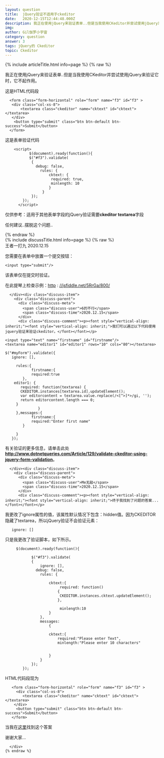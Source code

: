 ```yaml
---
layout: question
title:  jQuery验证不适用于ckeditor
date:   2020-12-15T12:44:48.000Z
description: 我正在使用jQuery来验证表单..但是当我使用CKeditor并尝试使用jQuery来验证它时，它不起作用。这是HTML代码段  <form c...
img: 
author: Gil伽罗小宇宙
category: question
answer: 3
tags: jQuery的 Ckeditor
topic: Ckeditor
---
```

<div class="article-root">
  <div class="article">
    {% include articleTitle.html info=page %}
    {% raw %}
    <div class="article-content"><p><font style="vertical-align: inherit;"><font style="vertical-align: inherit;">我正在使用jQuery来验证表单..但是当我使用CKeditor并尝试使用jQuery来验证它时，它不起作用。</font></font></p>

<p><font style="vertical-align: inherit;"><font style="vertical-align: inherit;">这是HTML代码段</font></font></p>

<pre class="default s-code-block hljs scala"><code>  &lt;form <span class="hljs-class"><span class="hljs-keyword">class</span></span>=<span class="hljs-string">"form-horizontal"</span> role=<span class="hljs-string">"form"</span> name=<span class="hljs-string">"f3"</span> id=<span class="hljs-string">"f3"</span> &gt;<font></font>
   &lt;div <span class="hljs-class"><span class="hljs-keyword">class</span></span>=<span class="hljs-string">"col-xs-8"</span>&gt;<font></font>
       &lt;textarea <span class="hljs-class"><span class="hljs-keyword">class</span></span>=<span class="hljs-string">"ckeditor"</span> name=<span class="hljs-string">"cktext"</span> id=<span class="hljs-string">"cktext"</span>&gt;&lt;/textarea&gt;<font></font>
   &lt;/div&gt;<font></font>
    &lt;button <span class="hljs-class"><span class="hljs-keyword">type</span></span>=<span class="hljs-string">"submit"</span> <span class="hljs-class"><span class="hljs-keyword">class</span></span>=<span class="hljs-string">"btn btn-default btn-success"</span>&gt;<span class="hljs-type">Submit</span>&lt;/button&gt;<font></font>
  &lt;/form&gt;<font></font>
</code></pre>

<p><font style="vertical-align: inherit;"><font style="vertical-align: inherit;">这是表单验证代码</font></font></p>

<pre class="default s-code-block hljs xml"><code>    <span class="hljs-tag">&lt;<span class="hljs-name">script</span>&gt;</span><span class="javascript">
           $(<span class="hljs-built_in">document</span>).ready(<span class="hljs-function"><span class="hljs-keyword">function</span>(<span class="hljs-params"></span>)</span>{
           $(<span class="hljs-string">"#f3"</span>).validate(
            {
              <span class="hljs-attr">debug</span>: <span class="hljs-literal">false</span>,
                <span class="hljs-attr">rules</span>: { 
                    <span class="hljs-attr">cktext</span>: {                         
                     <span class="hljs-attr">required</span>: <span class="hljs-literal">true</span>,
                     <span class="hljs-attr">minlength</span>: <span class="hljs-number">10</span>
                    }
                 }
            });
        });
      </span><span class="hljs-tag">&lt;/<span class="hljs-name">script</span>&gt;</span>
</code></pre>

<p><font style="vertical-align: inherit;"><font style="vertical-align: inherit;">仅供参考：适用于其他表单字段的jQuery验证需要</font></font><strong><font style="vertical-align: inherit;"><font style="vertical-align: inherit;">ckeditor textarea</font></font></strong><font style="vertical-align: inherit;"><font style="vertical-align: inherit;">字段</font></font></p>

<p><font style="vertical-align: inherit;"><font style="vertical-align: inherit;">任何建议..摆脱这个问题..</font></font></p></div>
    {% endraw %}
  </div>

  <div class="discuss-wrapper">
    {% include discussTitle.html info=page %}
    {% raw %}
    <div class="discuss-item">
        <div class="discuss-parent">
          <div class="discuss-meta">
            <span class="discuss-user">王者一打九</span>
            <span class="discuss-time">2020.12.15</span>
          </div>
          <div class="discuss-comment"><p><font style="vertical-align: inherit;"><font style="vertical-align: inherit;">您需要在表单中放置一个提交按钮：</font></font></p>

<pre class="default s-code-block hljs lua"><code>&lt;<span class="hljs-built_in">input</span> <span class="hljs-built_in">type</span>=<span class="hljs-string">"submit"</span>/&gt;
</code></pre>

<p><font style="vertical-align: inherit;"><font style="vertical-align: inherit;">该表单仅在提交时验证。</font></font></p>

<p><font style="vertical-align: inherit;"><font style="vertical-align: inherit;">在此提琴上检查示例：</font><a href="http://jsfiddle.net/5RrGa/800/" rel="nofollow"><font style="vertical-align: inherit;">http</font></a><font style="vertical-align: inherit;"> : </font></font><a href="http://jsfiddle.net/5RrGa/800/" rel="nofollow"><font style="vertical-align: inherit;"><font style="vertical-align: inherit;">//jsfiddle.net/5RrGa/800/</font></font></a></p></div>
        </div>
        
      </div><div class="discuss-item">
        <div class="discuss-parent">
          <div class="discuss-meta">
            <span class="discuss-user">6的不行</span>
            <span class="discuss-time">2020.12.15</span>
          </div>
          <div class="discuss-comment"><p><font style="vertical-align: inherit;"><font style="vertical-align: inherit;">我们可以通过以下代码使用jquery验证来验证ckeditor。</font></font></p>

<pre class="default s-code-block hljs javascript"><code>&lt;input type=<span class="hljs-string">"text"</span> name=<span class="hljs-string">"firstname"</span> id=<span class="hljs-string">"firstname"</span>/&gt;
<span class="xml"><span class="hljs-tag">&lt;<span class="hljs-name">textarea</span> <span class="hljs-attr">name</span>=<span class="hljs-string">"editor1"</span> <span class="hljs-attr">id</span>=<span class="hljs-string">"editor1"</span> <span class="hljs-attr">rows</span>=<span class="hljs-string">"10"</span> <span class="hljs-attr">cols</span>=<span class="hljs-string">"80"</span>&gt;</span><span class="hljs-tag">&lt;/<span class="hljs-name">textarea</span>&gt;</span></span><font></font>
<font></font>
$(<span class="hljs-string">"#myForm"</span>).validate({
   <span class="hljs-attr">ignore</span>: [],<font></font>
<font></font>
     <span class="hljs-attr">rules</span>:{
            <span class="hljs-attr">firstname</span>:{
            <span class="hljs-attr">required</span>:<span class="hljs-literal">true</span><font></font>
        },<font></font>
    <span class="hljs-attr">editor1</span>: {
       <span class="hljs-attr">required</span>: <span class="hljs-function"><span class="hljs-keyword">function</span>(<span class="hljs-params">textarea</span>) </span>{<font></font>
       CKEDITOR.instances[textarea.id].updateElement();<font></font>
       <span class="hljs-keyword">var</span> editorcontent = textarea.value.replace(<span class="hljs-regexp">/&lt;[^&gt;]*&gt;/gi</span>, <span class="hljs-string">''</span>);
       <span class="hljs-keyword">return</span> editorcontent.length === <span class="hljs-number">0</span>;<font></font>
     }<font></font>
               }<font></font>
     },<span class="hljs-attr">messages</span>:{
            <span class="hljs-attr">firstname</span>:{
            <span class="hljs-attr">required</span>:<span class="hljs-string">"Enter first name"</span><font></font>
        }<font></font>
<font></font>
     }<font></font>
   });<font></font>
</code></pre>

<p><font style="vertical-align: inherit;"><font style="vertical-align: inherit;">有关验证的更多信息，请单击此处</font></font><a href="http://www.dotnetqueries.com/Article/129/validate-ckeditor-using-jquery-form-validation" rel="nofollow noreferrer"><strong><font style="vertical-align: inherit;"><font style="vertical-align: inherit;">http://www.dotnetqueries.com/Article/129/validate-ckeditor-using-jquery-form-validation</font></font></strong></a><font style="vertical-align: inherit;"><font style="vertical-align: inherit;">。</font></font></p></div>
        </div>
        
      </div><div class="discuss-item">
        <div class="discuss-parent">
          <div class="discuss-meta">
            <span class="discuss-user">Me无敌</span>
            <span class="discuss-time">2020.12.15</span>
          </div>
          <div class="discuss-comment"><p><font style="vertical-align: inherit;"><font style="vertical-align: inherit;">终于我找到了问题的答案...</font></font></p>

<p><font style="vertical-align: inherit;"><font style="vertical-align: inherit;">我更改了ignore属性的值，该属性默认情况下包含：hidden值。</font><font style="vertical-align: inherit;">因为CKEDITOR隐藏了textarea，所以jQuery验证不会验证元素：</font></font></p>

<pre class="default s-code-block hljs css"><code>   <span class="hljs-selector-tag">ignore</span>: <span class="hljs-selector-attr">[]</span>  
</code></pre>

<p><font style="vertical-align: inherit;"><font style="vertical-align: inherit;">只是我更改了验证脚本，如下所示。</font></font></p>

<pre class="default s-code-block hljs javascript"><code>     $(<span class="hljs-built_in">document</span>).ready(<span class="hljs-function"><span class="hljs-keyword">function</span>(<span class="hljs-params"></span>)</span>{<font></font>
<font></font>
            $(<span class="hljs-string">"#f3"</span>).validate(<font></font>
            {<font></font>
                <span class="hljs-attr">ignore</span>: [],
              <span class="hljs-attr">debug</span>: <span class="hljs-literal">false</span>,
                <span class="hljs-attr">rules</span>: { <font></font>
<font></font>
                    <span class="hljs-attr">cktext</span>:{
                         <span class="hljs-attr">required</span>: <span class="hljs-function"><span class="hljs-keyword">function</span>(<span class="hljs-params"></span>) 
                        </span>{<font></font>
                         CKEDITOR.instances.cktext.updateElement();<font></font>
                        },<font></font>
<font></font>
                         <span class="hljs-attr">minlength</span>:<span class="hljs-number">10</span><font></font>
                    }<font></font>
                },<font></font>
                <span class="hljs-attr">messages</span>:<font></font>
                    {<font></font>
<font></font>
                    <span class="hljs-attr">cktext</span>:{
                        <span class="hljs-attr">required</span>:<span class="hljs-string">"Please enter Text"</span>,
                        <span class="hljs-attr">minlength</span>:<span class="hljs-string">"Please enter 10 characters"</span><font></font>
<font></font>
<font></font>
                    }<font></font>
                }<font></font>
            });<font></font>
        });<font></font>
</code></pre>

<p><font style="vertical-align: inherit;"><font style="vertical-align: inherit;">HTML代码段现为</font></font></p>

<pre class="default s-code-block hljs scala"><code>   &lt;form <span class="hljs-class"><span class="hljs-keyword">class</span></span>=<span class="hljs-string">"form-horizontal"</span> role=<span class="hljs-string">"form"</span> name=<span class="hljs-string">"f3"</span> id=<span class="hljs-string">"f3"</span> &gt;<font></font>
     &lt;div <span class="hljs-class"><span class="hljs-keyword">class</span></span>=<span class="hljs-string">"col-xs-8"</span>&gt;<font></font>
        &lt;textarea <span class="hljs-class"><span class="hljs-keyword">class</span></span>=<span class="hljs-string">"ckeditor"</span> name=<span class="hljs-string">"cktext"</span> id=<span class="hljs-string">"cktext"</span>&gt;&lt;/textarea&gt;<font></font>
    &lt;/div&gt;<font></font>
     &lt;button <span class="hljs-class"><span class="hljs-keyword">type</span></span>=<span class="hljs-string">"submit"</span> <span class="hljs-class"><span class="hljs-keyword">class</span></span>=<span class="hljs-string">"btn btn-default btn-success"</span>&gt;<span class="hljs-type">Submit</span>&lt;/button&gt;<font></font>
   &lt;/form&gt;<font></font>
</code></pre>

<p><font style="vertical-align: inherit;"><font style="vertical-align: inherit;">当我在</font><a href="https://stackoverflow.com/questions/20763216/ckeditor-data-not-being-validated-by-jquery-validation"><font style="vertical-align: inherit;">这里</font></a><font style="vertical-align: inherit;">找到这个答案</font></font><a href="https://stackoverflow.com/questions/20763216/ckeditor-data-not-being-validated-by-jquery-validation"><font style="vertical-align: inherit;"></font></a></p>

<p><font style="vertical-align: inherit;"><font style="vertical-align: inherit;">谢谢大家...</font></font></p></div>
        </div>
        
      </div>
    {% endraw %}
  </div>
<div>
